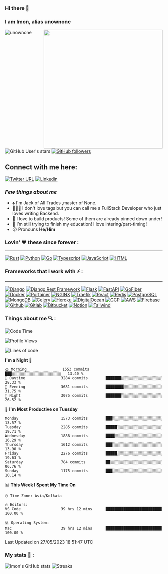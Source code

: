 ### Hi there 👋
### I am Imon, alias unownone
<img align="right" height="380px" width="380px" src="https://media4.giphy.com/media/bGgsc5mWoryfgKBx1u/giphy.gif?cid=ecf05e47esbqa0b2z18ytzbasxgr9gqu15v17tpr3sxavmkx&rid=giphy.gif&ct=g"/>

<p>
  <img src="https://komarev.com/ghpvc/?username=unownone&label=Profile%20views&color=9834eb&style=flat" alt="unownone" />     
  
  ![GitHub User's stars](https://img.shields.io/github/stars/unownone?style=social) 
  [![GitHub followers](https://img.shields.io/github/followers/unownone?style=social)](https://github.com/unownone/)
</p>


## Connect with me here:  
[![Twitter URL](https://img.shields.io/twitter/follow/unown1ne?style=social)](https://twitter.com/unown1ne)
[![Linkedin](https://img.shields.io/badge/imonroy-0A66C2?&style=for-the-badge&logo=linkedin)](https://www.linkedin.com/in/imon--roy/)
### *Few things about me*

-  ♠️ I'm Jack of All Trades ,master of None.
- 🧑🏾‍💻 I don't love tags but you can call me a FullStack Developer who just loves writing Backend.
- 👯 I love to build products! Some of them are already pinned down under!
- 🤔 I’m still trying to finish my education! I love intering/part-timing!
- 😮 Pronouns **He/Him**

### Lovin' :heart: these since forever :
---
[![Rust](https://img.shields.io/badge/Rust-black?style=for-the-badge&logo=rust&logoColor=#E57324)](https://www.rust-lang.org/)
[![Python](https://img.shields.io/badge/Python-FFD43B?style=for-the-badge&logo=python&logoColor=blue)](https://www.python.org/)
[![Go](https://img.shields.io/badge/Go-00ADD8?style=for-the-badge&logo=go&logoColor=white)](https://go.dev/)
[![Typescript](https://img.shields.io/badge/TypeScript-007ACC?style=for-the-badge&logo=typescript&logoColor=white)](https://www.typescriptlang.org/)
[![JavaScript](https://img.shields.io/badge/JavaScript-323330?style=for-the-badge&logo=javascript&logoColor=F7DF1E)](https://www.javascript.com/)
[![HTML](https://img.shields.io/badge/HTML5-E34F26?style=for-the-badge&logo=html5&logoColor=white)](https://html.spec.whatwg.org/)

### Frameworks that I work with :zap: :
---
[![Django](https://img.shields.io/badge/Django-092E20?style=for-the-badge&logo=django&logoColor=green)](https://www.djangoproject.com/)
[![Django Rest Framework](https://img.shields.io/badge/DRF-092E20?style=for-the-badge&logo=django&logoColor=orange)](https://www.django-rest-framework.org/)
[![Flask](https://img.shields.io/badge/Flask-000000?&style=for-the-badge&logo=Flask)](https://flask.palletsprojects.com/en/2.2.x/)
[![FastAPI](https://img.shields.io/badge/fastapi-109989?style=for-the-badge&logo=FASTAPI&logoColor=white)](https://fastapi.tiangolo.com/)
[![GoFiber](https://img.shields.io/badge/gofiber-000000?&style=for-the-badge&logo=GoLand)](https://gofiber.io/)
[![Docker](https://img.shields.io/badge/Docker-2CA5E0?style=for-the-badge&logo=docker&logoColor=white)](https://www.docker.com/)
[![Portainer](https://img.shields.io/badge/Portainer-000000?&style=for-the-badge&logo=portainer)](https://www.portainer.io/)
[![NGINX](https://img.shields.io/badge/Nginx-009639?style=for-the-badge&logo=nginx&logoColor=white)](https://www.portainer.io/)
[![Traefik](https://img.shields.io/badge/Traefik-9D0FB0?&style=for-the-badge&logo=Traefik%20Mesh)](https://traefik.io/)
[![React](https://img.shields.io/badge/React-20232A?style=for-the-badge&logo=react&logoColor=61DAFB)](https://reactjs.org/)
[![Redis](https://img.shields.io/badge/redis-CC0000.svg?&style=for-the-badge&logo=redis&logoColor=white)](https://redis.io/)
[![PostgreSQL](https://img.shields.io/badge/PostgreSQL-000000?&style=for-the-badge&logo=postgresql)](https://www.postgresql.org/)
[![MongoDB](https://img.shields.io/badge/mongodb-10000?&style=for-the-badge&logo=MongoDB)](https://www.mongodb.com/)
[![Celery](https://img.shields.io/badge/Celery-37814A?&style=for-the-badge&logo=Celery)](https://github.com/celery/celery)
[![Heroku](https://img.shields.io/badge/heroku-430098?&style=for-the-badge&logo=heroku)](https://www.heroku.com/)
[![DigitalOcean](https://img.shields.io/badge/DigitalOcean-000000?&style=for-the-badge&logo=DigitalOcean)](https://www.digitalocean.com/)
[![GCP](https://img.shields.io/badge/Google%20Cloud-000000?&style=for-the-badge&logo=Google%20Cloud)](https://cloud.google.com/)
[![AWS](https://img.shields.io/badge/AWS-232F3E?&style=for-the-badge&logo=Amazon%20AWS)](https://aws.amazon.com/)
[![Firebase](https://img.shields.io/badge/Flask-000000?style=for-the-badge&logo=flask&logoColor=white)](https://firebase.google.com/)
[![Github](https://img.shields.io/badge/GitHub-100000?style=for-the-badge&logo=github&logoColor=white)](https://github.com/)
[![Gitlab](https://img.shields.io/badge/GitLab-000000?&style=for-the-badge&logo=gitlab)](https://about.gitlab.com/)
[![Bitbucket](https://img.shields.io/badge/Bitbucket-0052CC?&style=for-the-badge&logo=Bitbucket)](https://bitbucket.org/product)
[![Notion](https://img.shields.io/badge/notion-000000?&style=for-the-badge&logo=notion)](https://www.notion.so/)
[![Tailwind](https://img.shields.io/badge/Tailwind-000000?&style=for-the-badge&logo=Tailwind%20CSS)](https://tailwindcss.com/)

### Things about me 🔍 :
<!--START_SECTION:waka-->
![Code Time](http://img.shields.io/badge/Code%20Time-591%20hrs%2059%20mins-blue)

![Profile Views](http://img.shields.io/badge/Profile%20Views-0-blue)

![Lines of code](https://img.shields.io/badge/From%20Hello%20World%20I%27ve%20Written-13.7%20million%20lines%20of%20code-blue)

**I'm a Night 🦉** 

```text
🌞 Morning                1553 commits        ███░░░░░░░░░░░░░░░░░░░░░░   13.40 % 
🌆 Daytime                3284 commits        ███████░░░░░░░░░░░░░░░░░░   28.33 % 
🌃 Evening                3681 commits        ████████░░░░░░░░░░░░░░░░░   31.75 % 
🌙 Night                  3075 commits        ███████░░░░░░░░░░░░░░░░░░   26.52 % 
```
📅 **I'm Most Productive on Tuesday** 

```text
Monday                   1573 commits        ███░░░░░░░░░░░░░░░░░░░░░░   13.57 % 
Tuesday                  2285 commits        █████░░░░░░░░░░░░░░░░░░░░   19.71 % 
Wednesday                1888 commits        ████░░░░░░░░░░░░░░░░░░░░░   16.29 % 
Thursday                 1612 commits        ███░░░░░░░░░░░░░░░░░░░░░░   13.90 % 
Friday                   2276 commits        █████░░░░░░░░░░░░░░░░░░░░   19.63 % 
Saturday                 784 commits         ██░░░░░░░░░░░░░░░░░░░░░░░   06.76 % 
Sunday                   1175 commits        ███░░░░░░░░░░░░░░░░░░░░░░   10.14 % 
```


📊 **This Week I Spent My Time On** 

```text
🕑︎ Time Zone: Asia/Kolkata

🔥 Editors: 
VS Code                  39 hrs 12 mins      █████████████████████████   100.00 % 

💻 Operating System: 
Mac                      39 hrs 12 mins      █████████████████████████   100.00 % 
```


 Last Updated on 27/05/2023 18:51:47 UTC
<!--END_SECTION:waka-->

### My stats 🌠 :
![Imon's GitHub stats](https://github-readme-stats.vercel.app/api/wakatime?username=unownone&layout=compact&theme=dark&show_icons=true)
![Streaks](https://streak-stats.demolab.com/?user=unownone&theme=gotham)
